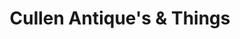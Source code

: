 ---
title: "Cullen Antique's & Things"
url: /morgantown/cullen-antiques-and-things/
shop: antiques
---